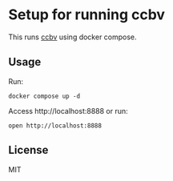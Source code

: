 # Setup for running ccbv

This runs [ccbv](https://github.com/classy-python/ccbv) using docker compose.


## Usage

Run:

    docker compose up -d

Access http://localhost:8888 or run:

    open http://localhost:8888


## License

MIT
